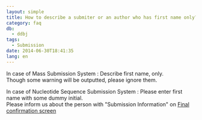 ```yaml
---
layout: simple
title: How to describe a submiter or an author who has first name only?
category: faq
db:
  - ddbj
tags: 
  - Submission
date: 2014-06-30T18:41:35
lang: en
---
```


In case of Mass Submission System
: Describe first name, only.    
Though some warning will be outputted, please ignore them. 

In case of Nucleotide Sequence Submission System
: Please enter first name with some dummy initial.    
Please inform us about the person with "Submission Information" on [Final confirmation screen](/ddbj/web-submission-help-e.html#flow-7a)
